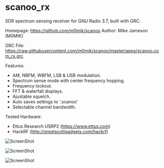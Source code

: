 scanoo_rx
======

SDR spectrum sensing receiver for GNU Radio 3.7, built with GRC.

Homepage: https://github.com/m0mik/scanoo
Author: Mike Jameson (M0MIK)

GRC File: https://raw.githubusercontent.com/m0mik/scanoo/master/apps/scanoo.com_rx.grc

Features:
- AM, NBFM, WBFM, LSB & USB modulation.
- Spectrum sense mode with center frequency hopping.
- Frequency lockout.
- FFT & waterfall displays.
- Ajustable squelch.
- Auto saves settings to '.scanoo'
- Selectable channel bandwidth.

Tested Hardware:
- Ettus Research USRP2 (https://www.ettus.com)
- HackRF (http://greatscottgadgets.com/hackrf)

![ScreenShot](https://raw.github.com/m0mik/scanoo/master/apps/scanoo.com_rx.gui_main.png)

![ScreenShot](https://raw.github.com/m0mik/scanoo/master/apps/scanoo.com_rx.gui.png)

![ScreenShot](https://raw.github.com/m0mik/scanoo/master/apps/scanoo.com_rx.grc.png)

